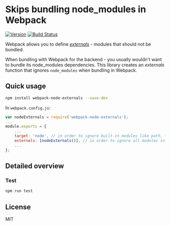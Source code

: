 Skips bundling node_modules in Webpack
======================================

[![Version](http://img.shields.io/npm/v/webpack-node-externals.svg)](https://www.npmjs.org/package/webpack-node-externals)
[![Build Status](https://travis-ci.org/liady/webpack-node-externals.svg?branch=master)](https://travis-ci.org/liady/webpack-node-externals)

Webpack allows you to define [*externals*](https://webpack.github.io/docs/configuration.html#externals) - modules that should not be bundled.

When bundling with Webpack for the backend - you usually wouldn't want to bundle its node_modules dependencies.
This library creates an *externals* function that ignores `node_modules` when bundling in Webpack.

## Quick usage
```sh
npm install webpack-node-externals --save-dev
```

In `webpack.config.js`:
```js
var nodeExternals = require('webpack-node-externals');
...
module.exports = {
    ...
    target: 'node', // in order to ignore built-in modules like path, fs, etc.
    externals: [nodeExternals()], // in order to ignore all modules in node_modules folder
    ...
};
```

## Detailed overview

### Test
```sh
npm run test
```

## License
MIT
